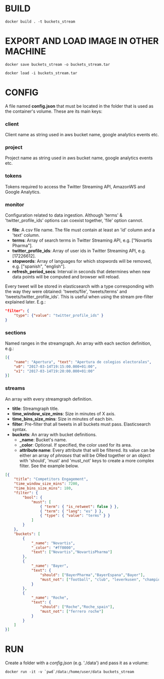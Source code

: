 # BUILD
```
docker build . -t buckets_stream
```

# EXPORT AND LOAD IMAGE IN OTHER MACHINE
```
docker save buckets_stream -o buckets_stream.tar
```
```
docker load -i buckets_stream.tar
```

# CONFIG
A file named **config.json** that must be located in the folder that is used as the container's volume. These are its main keys:
### client
Client name as string used in aws bucket name, google analytics events etc.
### project
Project name as string used in aws bucket name, google analytics events etc.
### tokens
Tokens required to access the Twitter Streaming API, AmazonWS and Google Analytics.
### monitor
Configuration related to data ingestion. Although 'terms' & 'twitter\_profile\_ids' options can coexist together, 'file' option cannot.
- **file**: A csv file name. The file must contain at least an 'id' column and a 'text' column.
- **terms**: Array of search terms in Twitter Streaming API, e.g. ["Novartis Pharma"].
- **twitter\_profile\_ids**: Array of user ids in Twitter Streaming API, e.g. [17226612].
- **stopwords**: Array of languages for which stopwords will be removed, e.g. ["spanish", "english"].
- **refresh_period_secs**: Interval in seconds that determines when new data points will be computed and browser will reload.

Every tweet will be stored in elasticsearch with a type corresponding with the way they were obtained: 'tweets/file', 'tweets/terms' and 'tweets/twitter\_profile\_ids'. This is useful when using the stream pre-filter explained later. E.g.:
```json
"filter": {
	"type": {"value": "twitter_profile_ids" }
}
```

### sections
Named ranges in the streamgraph.
An array with each section definition, e.g.:
```json
[{
	"name": "Apertura", "text": "Apertura de colegios electorales",
	"x0": "2017-03-14T19:15:00.000+01:00",
	"x1": "2017-03-14T19:20:00.000+01:00"
}]
```
### streams
An array with every streamgraph definition.
- **title**: Streamgraph title.
- **time_window_size_mins**: Size in minutes of X axis.
- **time_bins_size_mins**: Size in minutes of each bin.
- **filter**: Pre-filter that all tweets in all buckets must pass. Elasticsearch syntax.
- **buckets**: An array with bucket definitions.
    - **_name**: Bucket's name.
    - **_color**: Optional. If specified, the color used for its area.
    - **attribute name**: Every attribute that will be filtered. Its value can be either an array of *phrases* that will be ORed together or an object with 'should', 'must' and 'must_not' keys to create a more complex filter. See the example below.

```json
[{
	"title": "Competitors Engagement",
	"time_window_size_mins": 7200,
	"time_bins_size_mins": 180,
	"filter": {
		"bool": {
			"must": [
				{ "term": { "is_retweet": false } },
				{ "term": { "lang": "es" } },
				{ "type": { "value": "terms" } }
			]
		}
	},
	"buckets": [
		{
			"_name": "Novartis",
			"_color": "#ff0000",
			"text": ["Novartis","NovartisPharma"]
		},
		{
			"_name": "Bayer",
			"text": {
				"should": ["BayerPharma","BayerEspana","Bayer"],
				"must_not": ["football", "club", "leverkusen", "champions"]
			}
		},
		{
			"_name": "Roche",
			"text": {
				"should": ["Roche","Roche_spain"],
				"must_not": ["ferrero roche"]
			}
		}
	]
}]
```

# RUN
Create a folder with a *config.json* (e.g. './data') and pass it as a volume:
```
docker run -it -v `pwd`/data:/home/user/data buckets_stream
```

